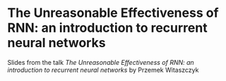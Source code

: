 # The Unreasonable Effectiveness of RNN: an introduction to recurrent neural networks

Slides from the talk *The Unreasonable Effectiveness of RNN: an
introduction to recurrent neural networks* by Przemek Witaszczyk
